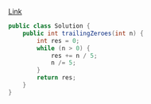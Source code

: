[Link](https://leetcode.com/problems/factorial-trailing-zeroes/)

```java
public class Solution {
    public int trailingZeroes(int n) {
        int res = 0;
        while (n > 0) {
            res += n / 5;
            n /= 5;
        }
        return res;
    }
}
```
